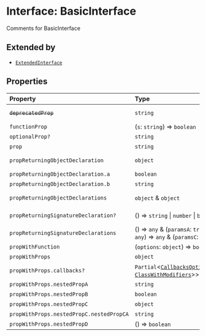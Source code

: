 # Interface: BasicInterface

Comments for BasicInterface

## Extended by

- [`ExtendedInterface`](ExtendedInterface.md)

## Properties

| Property | Type | Description |
| :------ | :------ | :------ |
| ~~`deprecatedProp`~~ | `string` | **Deprecated** This prop is deprecated **See** Comments for some tag |
| `functionProp` | (`s`: `string`) => `boolean` | Comments for functionProper |
| `optionalProp?` | `string` | Comments for optional prop |
| `prop` | `string` | Comments for prop |
| `propReturningObjectDeclaration` | `object` | Comments for propReturningObjectDeclaration |
| `propReturningObjectDeclaration.a` | `boolean` | - |
| `propReturningObjectDeclaration.b` | `string` | - |
| `propReturningObjectDeclarations` | `object` & `object` | Comments for propReturningObjectDeclarations |
| `propReturningSignatureDeclaration?` | () => `string` \| `number` \| `boolean` | Comments for propReturningSignatureDeclaration |
| `propReturningSignatureDeclarations` | () => `any` & (`paramsA`: `true` \| `any`[], `paramsB`?: `any`) => `any` & (`paramsC`: `any`) => `any` | Comments for propReturningSignatureDeclarations |
| `propWithFunction` | (`options`: `object`) => `boolean` | Comments for propWithFunction |
| `propWithProps` | `object` | Comments for propWithProps |
| `propWithProps.callbacks?` | `Partial`\<[`CallbacksOptions`](../classes/CallbacksOptions.md)\<[`DisposableClass`](../classes/DisposableClass.md), [`ClassWithModifiers`](../classes/ClassWithModifiers.md)\>\> | Comments for callbacks |
| `propWithProps.nestedPropA` | `string` | Comments for nestedPropA |
| `propWithProps.nestedPropB` | `boolean` | Comments for nestedPropB |
| `propWithProps.nestedPropC` | `object` | Comments for nestedPropC |
| `propWithProps.nestedPropC.nestedPropCA` | `string` | Comments for nestedPropCA |
| `propWithProps.nestedPropD` | () => `boolean` | Comments for nestedPropD |
